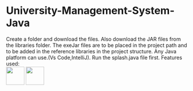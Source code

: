 # University-Management-System-Java

Create a folder and download the files.
Also download the JAR files from the libraries folder.
The exeJar files are to be placed in the project path and to be added in the reference libraries in the project structure.
Any Java platform can use.(Vs Code,IntelliJ).
Run the splash.java file first.
Features used:
<br>
 <img src="https://cdn.jsdelivr.net/gh/devicons/devicon/icons/java/java-original-wordmark.svg" width="50" height="50" /> 
 <img src="https://cdn.jsdelivr.net/gh/devicons/devicon/icons/mysql/mysql-original-wordmark.svg" width="50" height="50" />

